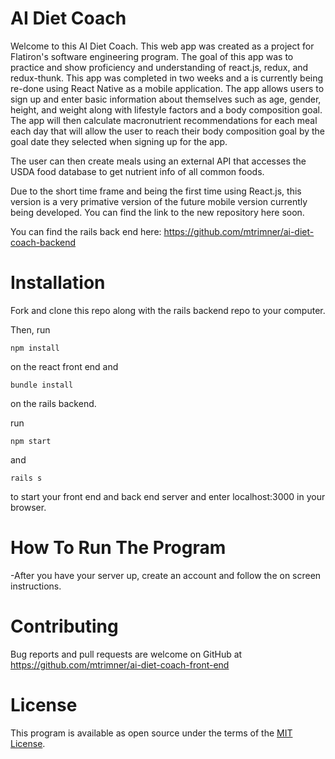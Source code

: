 

# AI Diet Coach

Welcome to this AI Diet Coach. This web app was created as a project for Flatiron's software engineering program. The goal of this app was to practice and show proficiency and understanding of react.js, redux, and redux-thunk. This app was completed in two weeks and a is currently being re-done using React Native as a mobile application. The app allows users to sign up and enter basic information about themselves such as age, gender, height, and weight along with lifestyle factors and a body composition goal. The app will then calculate macronutrient recommendations for each meal each day that will allow the user to reach their body composition goal by the goal date they selected when signing up for the app.

The user can then create meals using an external API that accesses the USDA food database to get nutrient info of all common foods.

Due to the short time frame and being the first time using React.js, this version is a very primative version of the future mobile version currently being developed. You can find the link to the new repository here soon.

You can find the rails back end here: https://github.com/mtrimner/ai-diet-coach-backend


# Installation

Fork and clone this repo along with the rails backend repo to your computer.

Then, run 
```
npm install
```
on the react front end and
```
bundle install
```
on the rails backend. 

run 
```
npm start 
```
and
```
rails s
```
to start your front end and back end server and enter localhost:3000 in your browser.

# How To Run The Program

-After you have your server up, create an account and follow the on screen instructions.

# Contributing

Bug reports and pull requests are welcome on GitHub at https://github.com/mtrimner/ai-diet-coach-front-end

# License

This program is available as open source under the terms of the [MIT License](https://opensource.org/licenses/MIT).
